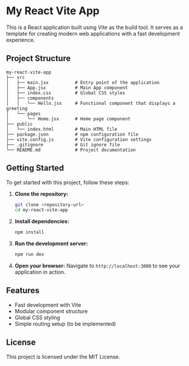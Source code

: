 # My React Vite App

This is a React application built using Vite as the build tool. It serves as a template for creating modern web applications with a fast development experience.

## Project Structure

```
my-react-vite-app
├── src
│   ├── main.jsx          # Entry point of the application
│   ├── App.jsx           # Main App component
│   ├── index.css         # Global CSS styles
│   ├── components
│   │   └── Hello.jsx     # Functional component that displays a greeting
│   └── pages
│       └── Home.jsx      # Home page component
├── public
│   └── index.html        # Main HTML file
├── package.json          # npm configuration file
├── vite.config.js        # Vite configuration settings
├── .gitignore            # Git ignore file
└── README.md             # Project documentation
```

## Getting Started

To get started with this project, follow these steps:

1. **Clone the repository:**
   ```bash
   git clone <repository-url>
   cd my-react-vite-app
   ```

2. **Install dependencies:**
   ```bash
   npm install
   ```

3. **Run the development server:**
   ```bash
   npm run dev
   ```

4. **Open your browser:**
   Navigate to `http://localhost:3000` to see your application in action.

## Features

- Fast development with Vite
- Modular component structure
- Global CSS styling
- Simple routing setup (to be implemented)

## License

This project is licensed under the MIT License.